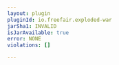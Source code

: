 ```yaml
---
layout: plugin
pluginId: io.freefair.exploded-war
jarSha1: INVALID
isJarAvailable: true
error: NONE
violations: []

---
```

